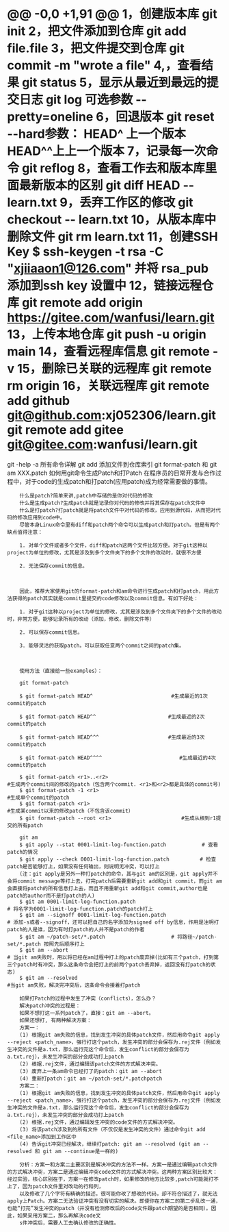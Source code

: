 @@ -0,0 +1,91 @@
1，创建版本库 git init
2，把文件添加到仓库 git add file.file
3，把文件提交到仓库 git commit -m "wrote a file"
4,，查看结果 git status
5，显示从最近到最远的提交日志 git log  可选参数 --pretty=oneline
6，回退版本 git reset --hard参数： HEAD^ 上一个版本  HEAD^^上上一个版本
7，记录每一次命令 git reflog
8，查看工作去和版本库里面最新版本的区别 git diff HEAD -- learn.txt
9，丢弃工作区的修改 git checkout -- learn.txt
10，从版本库中删除文件 git rm learn.txt
11，创建SSH Key   $ ssh-keygen -t rsa -C "xjiiaaon1@126.com" 并将 rsa_pub 添加到ssh key 设置中
12，链接远程仓库 git remote add origin https://gitee.com/wanfusi/learn.git
13，上传本地仓库 git push -u origin main
14，查看远程库信息  git remote -v
15，删除已关联的远程库 git remote rm origin
16，关联远程库 git remote add github git@github.com:xj052306/learn.git
	              git remote add gitee git@gitee.com:wanfusi/learn.git
=================================================================
git -help -a 所有命令详解
	git add  添加文件到仓库索引
	git format-patch 和 git am XXX.patch
		如何用git命令生成Patch和打Patch
		在程序员的日常开发与合作过程中，对于code的生成patch和打patch(应用patch)成为经常需要做的事情。

		什么是patch?简单来讲,patch中存储的是你对代码的修改
		什么是生成patch?生成patch就是记录你对代码的修改并将其保存在patch文件中
		什么是打patch?打patch就是将patch文件中对代码的修改，应用到源代码，从而把对代码的修改应用到code中。
		尽管本身Linux命令里有diff和patch两个命令可以生成patch和打patch。但是有两个缺点值得注意：

		1. 对单个文件或者多个文件，diff和patch这两个文件比较方便。对于git这种以project为单位的修改，尤其是涉及到多个文件夹下的多个文件的改动时，就很不方便

		2. 无法保存commit的信息。

		

		因此，推荐大家使用git的format-patch和am命令进行生成patch和打patch，用此方法获得的patch其实就是commit里提交的code修改以及commit信息。有如下好处：

		1. 对于git这种以project为单位的修改，尤其是涉及到多个文件夹下的多个文件的改动时，非常方便，能够记录所有的改动（添加，修改，删除文件等）

		2. 可以保存commit信息。

		3. 能够灵活的获取patch。可以获取任意两个commit之间的patch集。

		

		使用方法（直接给一些examples）：

		git format-patch

		$ git format-patch HEAD^ 　　　　　　　　　　　　　   #生成最近的1次commit的patch

		$ git format-patch HEAD^^　　　　　　　　　　　　　  #生成最近的2次commit的patch

		$ git format-patch HEAD^^^ 　　　　　　　　　　　　　#生成最近的3次commit的patch

		$ git format-patch HEAD^^^^ 　　　　　　　　　　　      #生成最近的4次commit的patch

		$ git format-patch <r1>..<r2>                                              #生成两个commit间的修改的patch（包含两个commit. <r1>和<r2>都是具体的commit号)
		$ git format-patch -1 <r1>                                                   #生成单个commit的patch
		$ git format-patch <r1>                                                       #生成某commit以来的修改patch（不包含该commit）
		$ git format-patch --root <r1>　　　　　　　　　　　　   #生成从根到r1提交的所有patch
		
		git am
		$ git apply --stat 0001-limit-log-function.patch   　　　　  # 查看patch的情况
		$ git apply --check 0001-limit-log-function.patch   　　　  # 检查patch是否能够打上，如果没有任何输出，则说明无冲突，可以打上
		(注：git apply是另外一种打patch的命令，其与git am的区别是，git apply并不会将commit message等打上去，打完patch后需要重新git add和git commit，而git am会直接将patch的所有信息打上去，而且不用重新git add和git commit,author也是patch的author而不是打patch的人)
		$ git am 0001-limit-log-function.patch                                # 将名字为0001-limit-log-function.patch的patch打上
		$ git am --signoff 0001-limit-log-function.patch                  # 添加-s或者--signoff，还可以把自己的名字添加为signed off by信息，作用是注明打patch的人是谁，因为有时打patch的人并不是patch的作者
		$ git am ~/patch-set/*.patch　　　　　　　　　　　　　# 将路径~/patch-set/*.patch 按照先后顺序打上
		$ git am --abort                                                                   # 当git am失败时，用以将已经在am过程中打上的patch废弃掉(比如有三个patch，打到第三个patch时有冲突，那么这条命令会把打上的前两个patch丢弃掉，返回没有打patch的状态)
		$ git am --resolved                                                             #当git am失败，解决完冲突后，这条命令会接着打patch
		
		如果打Patch的过程中发生了冲突（conflicts），怎么办？
		解决patch冲突的过程是：
		如果不想打这一系列patch了，直接：git am --abort。
		如果还想打, 有两种解决方案：
		方案一：
		(1) 根据git am失败的信息，找到发生冲突的具体patch文件，然后用命令git apply --reject <patch_name>，强行打这个patch，发生冲突的部分会保存为.rej文件（例如发生冲突的文件是a.txt，那么运行完这个命令后，发生conflict的部分会保存为a.txt.rej），未发生冲突的部分会成功打上patch
		(2) 根据.rej文件，通过编辑该patch文件的方式解决冲突。
		(3) 废弃上一条am命令已经打了的patch：git am --abort
		(4) 重新打patch：git am ~/patch-set/*.patchpatch
		方案二：
		(1) 根据git am失败的信息，找到发生冲突的具体patch文件，然后用命令git apply --reject <patch_name>，强行打这个patch，发生冲突的部分会保存为.rej文件（例如发生冲突的文件是a.txt，那么运行完这个命令后，发生conflict的部分会保存为a.txt.rej），未发生冲突的部分会成功打上patch
		(2) 根据.rej文件，通过编辑发生冲突的code文件的方式解决冲突。
		(3) 将该patch涉及到的所有文件（不仅仅是发生冲突的文件）通过命令git add <file_name>添加到工作区中
		(4) 告诉git冲突已经解决，继续打patch: git am --resolved (git am --resolved 和 git am --continue是一样的)
		
		分析：方案一和方案二主要区别是解决冲突的方法不一样。方案一是通过编辑patch文件的方式解决冲突，方案二是通过编辑冲突code文件的方式解决冲突。这两种方案区别比较大：经过实验，核心区别在于，方案一在修改patch时，如果修改的地方比较多,patch可能就打不上了，因为patch文件里对改动的行和列，
		以及修改了几个字符有精确的描述，很可能你改了想改的代码，却不符合描述了，就无法apply上Patch。方案二无法验证冲突有没有切实的解决。即使你在方案二的第二步乱改一通，也能“打完”发生冲突的patch（并没有检测修改后的code文件跟patch期望的是否相同）。因此，如果采用方案二，那么再解决code文
		s件冲突后，需要人工去确认修改的正确性。
		
